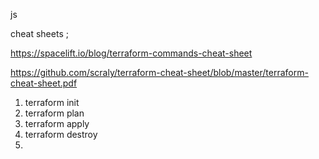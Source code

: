 js

cheat sheets ; 

https://spacelift.io/blog/terraform-commands-cheat-sheet

https://github.com/scraly/terraform-cheat-sheet/blob/master/terraform-cheat-sheet.pdf



1. terraform init
2. terraform plan
3. terraform apply
4. terraform destroy
5. 